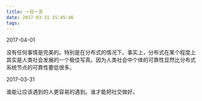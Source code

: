 ```yaml
---
title: 一日一言
date: 2017-03-31 15:45:46
tags:
---
```

2017-04-01

没有任何事情是完美的。特别是在分布式的情况下。事实上，分布式在某个程度上其实是人类社会发展的一个极佳写真。因为人类社会中个体的可靠性显然比分布式系统节点的可靠性要低很多。

2017-03-31

谁能让应该遇到的人更容易的遇到。谁才能把社交做好。


